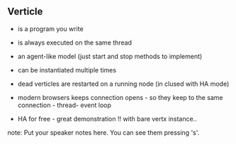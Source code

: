 ##  Verticle

- is a program you write
- is always executed on the same thread

- an agent-like model (just start and stop methods to implement)
- can be instantiated multiple times
- dead verticles are restarted on a running node (in clused with HA mode)
- modern browsers keeps connection opens - so they keep to the same connection - thread- event loop
- HA for free - great demonstration !! with bare vertx instance..

note:
    Put your speaker notes here.
    You can see them pressing 's'.
